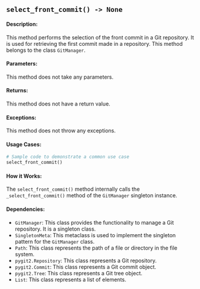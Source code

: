 ## `select_front_commit() -> None`

#### Description:
This method performs the selection of the front commit in a Git repository. It is used for retrieving the first commit made in a repository. This method belongs to the class `GitManager`.

#### Parameters:
This method does not take any parameters.

#### Returns:
This method does not have a return value.

#### Exceptions:
This method does not throw any exceptions.

#### Usage Cases:

```python
# Sample code to demonstrate a common use case
select_front_commit()
```

#### How it Works:
The `select_front_commit()` method internally calls the `_select_front_commit()` method of the `GitManager` singleton instance.

#### Dependencies:
- `GitManager`: This class provides the functionality to manage a Git repository. It is a singleton class.
- `SingletonMeta`: This metaclass is used to implement the singleton pattern for the `GitManager` class.
- `Path`: This class represents the path of a file or directory in the file system.
- `pygit2.Repository`: This class represents a Git repository.
- `pygit2.Commit`: This class represents a Git commit object.
- `pygit2.Tree`: This class represents a Git tree object.
- `List`: This class represents a list of elements.